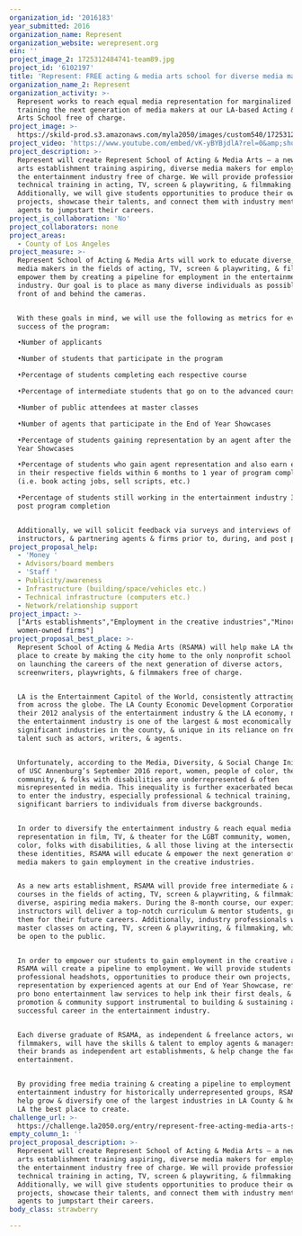 ```yaml
---
organization_id: '2016183'
year_submitted: 2016
organization_name: Represent
organization_website: werepresent.org
ein: ''
project_image_2: 1725312484741-team89.jpg
project_id: '6102197'
title: 'Represent: FREE acting & media arts school for diverse media makers!'
organization_name_2: Represent
organization_activity: >-
  Represent works to reach equal media representation for marginalized groups by
  training the next generation of media makers at our LA-based Acting & Media
  Arts School free of charge.
project_image: >-
  https://skild-prod.s3.amazonaws.com/myla2050/images/custom540/1725312484741-team89.jpg
project_video: 'https://www.youtube.com/embed/vK-yBYBjdlA?rel=0&amp;showinfo=0'
project_description: >-
  Represent will create Represent School of Acting & Media Arts – a new LA-based
  arts establishment training aspiring, diverse media makers for employment in
  the entertainment industry free of charge. We will provide professional
  technical training in acting, TV, screen & playwriting, & filmmaking.
  Additionally, we will give students opportunities to produce their own
  projects, showcase their talents, and connect them with industry mentors and
  agents to jumpstart their careers.
project_is_collaboration: 'No'
project_collaborators: none
project_areas:
  - County of Los Angeles
project_measure: >-
  Represent School of Acting & Media Arts will work to educate diverse, aspiring
  media makers in the fields of acting, TV, screen & playwriting, & filmmaking &
  empower them by creating a pipeline for employment in the entertainment
  industry. Our goal is to place as many diverse individuals as possible in
  front of and behind the cameras.


  With these goals in mind, we will use the following as metrics for evaluating
  success of the program:

  •Number of applicants

  •Number of students that participate in the program

  •Percentage of students completing each respective course

  •Percentage of intermediate students that go on to the advanced course

  •Number of public attendees at master classes 

  •Number of agents that participate in the End of Year Showcases

  •Percentage of students gaining representation by an agent after the End of
  Year Showcases

  •Percentage of students who gain agent representation and also earn employment
  in their respective fields within 6 months to 1 year of program completion
  (i.e. book acting jobs, sell scripts, etc.)

  •Percentage of students still working in the entertainment industry 3-5 years
  post program completion


  Additionally, we will solicit feedback via surveys and interviews of students,
  instructors, & partnering agents & firms prior to, during, and post program.
project_proposal_help:
  - 'Money '
  - Advisors/board members
  - 'Staff '
  - Publicity/awareness
  - Infrastructure (building/space/vehicles etc.)
  - Technical infrastructure (computers etc.)
  - Network/relationship support
project_impact: >-
  ["Arts establishments","Employment in the creative industries","Minority- and
  women-owned firms"]
project_proposal_best_place: >-
  Represent School of Acting & Media Arts (RSAMA) will help make LA the best
  place to create by making the city home to the only nonprofit school focused
  on launching the careers of the next generation of diverse actors,
  screenwriters, playwrights, & filmmakers free of charge. 


  LA is the Entertainment Capitol of the World, consistently attracting talent
  from across the globe. The LA County Economic Development Corporation, in
  their 2012 analysis of the entertainment industry & the LA economy, noted that
  the entertainment industry is one of the largest & most economically
  significant industries in the county, & unique in its reliance on freelance
  talent such as actors, writers, & agents. 


  Unfortunately, according to the Media, Diversity, & Social Change Initiative
  of USC Annenburg’s September 2016 report, women, people of color, the LGBT
  community, & folks with disabilities are underrepresented & often
  misrepresented in media. This inequality is further exacerbated because costs
  to enter the industry, especially professional & technical training, are
  significant barriers to individuals from diverse backgrounds. 


  In order to diversify the entertainment industry & reach equal media
  representation in film, TV, & theater for the LGBT community, women, people of
  color, folks with disabilities, & all those living at the intersection of
  these identities, RSAMA will educate & empower the next generation of diverse
  media makers to gain employment in the creative industries. 


  As a new arts establishment, RSAMA will provide free intermediate & advanced
  courses in the fields of acting, TV, screen & playwriting, & filmmaking to
  diverse, aspiring media makers. During the 8-month course, our experienced
  instructors will deliver a top-notch curriculum & mentor students, grooming
  them for their future careers. Additionally, industry professionals will teach
  master classes on acting, TV, screen & playwriting, & filmmaking, which will
  be open to the public. 


  In order to empower our students to gain employment in the creative arts,
  RSAMA will create a pipeline to employment. We will provide students with
  professional headshots, opportunities to produce their own projects,
  representation by experienced agents at our End of Year Showcase, referrals to
  pro bono entertainment law services to help ink their first deals, & the
  promotion & community support instrumental to building & sustaining a
  successful career in the entertainment industry. 


  Each diverse graduate of RSAMA, as independent & freelance actors, writers &
  filmmakers, will have the skills & talent to employ agents & managers, build
  their brands as independent art establishments, & help change the face of
  entertainment. 


  By providing free media training & creating a pipeline to employment in the
  entertainment industry for historically underrepresented groups, RSAMA will
  help grow & diversify one of the largest industries in LA County & help make
  LA the best place to create.
challenge_url: >-
  https://challenge.la2050.org/entry/represent-free-acting-media-arts-school-for-diverse-media-makers!
empty_column_1: ''
project_proposal_description: >-
  Represent will create Represent School of Acting & Media Arts – a new LA-based
  arts establishment training aspiring, diverse media makers for employment in
  the entertainment industry free of charge. We will provide professional
  technical training in acting, TV, screen & playwriting, & filmmaking.
  Additionally, we will give students opportunities to produce their own
  projects, showcase their talents, and connect them with industry mentors and
  agents to jumpstart their careers.
body_class: strawberry

---
```

